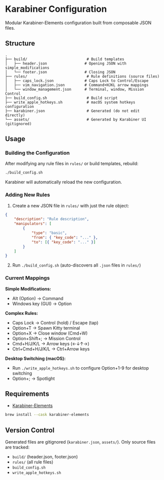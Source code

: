 # Karabiner Configuration

Modular Karabiner-Elements configuration built from composable JSON files.

## Structure

```
.
├── build/                           # Build templates
│   ├── header.json                 # Opening JSON with simple_modifications
│   └── footer.json                 # Closing JSON
├── rules/                           # Rule definitions (source files)
│   ├── caps_lock.json              # Caps Lock to Control/Escape
│   ├── vim_navigation.json         # Command+HJKL arrow mappings
│   └── window_management.json      # Terminal, window, Mission Control
├── build_config.sh                  # Build script
├── write_apple_hotkeys.sh           # macOS system hotkeys configuration
├── karabiner.json                   # Generated (do not edit directly)
└── assets/                          # Generated by Karabiner UI (gitignored)
```

## Usage

### Building the Configuration

After modifying any rule files in `rules/` or build templates, rebuild:

```bash
./build_config.sh
```

Karabiner will automatically reload the new configuration.

### Adding New Rules

1. Create a new JSON file in `rules/` with just the rule object:

```json
{
    "description": "Rule description",
    "manipulators": [
        {
            "type": "basic",
            "from": { "key_code": "..." },
            "to": [{ "key_code": "..." }]
        }
    ]
}
```

2. Run `./build_config.sh` (auto-discovers all `.json` files in `rules/`)

### Current Mappings

**Simple Modifications:**
- Alt (Option) → Command
- Windows key (GUI) → Option

**Complex Rules:**
- Caps Lock → Control (hold) / Escape (tap)
- Option+T → Spawn Kitty terminal
- Option+X → Close window (Cmd+W)
- Option+Shift+; → Mission Control
- Cmd+H/J/K/L → Arrow keys (←↓↑→)
- Ctrl+Cmd+H/J/K/L → Ctrl+Arrow keys

**Desktop Switching (macOS):**
- Run `./write_apple_hotkeys.sh` to configure Option+1-9 for desktop switching
- Option+; → Spotlight

## Requirements

- [Karabiner-Elements](https://karabiner-elements.pqrs.org/)

```bash
brew install --cask karabiner-elements
```

## Version Control

Generated files are gitignored (`karabiner.json`, `assets/`). Only source files are tracked:
- `build/` (header.json, footer.json)
- `rules/` (all rule files)
- `build_config.sh`
- `write_apple_hotkeys.sh`
